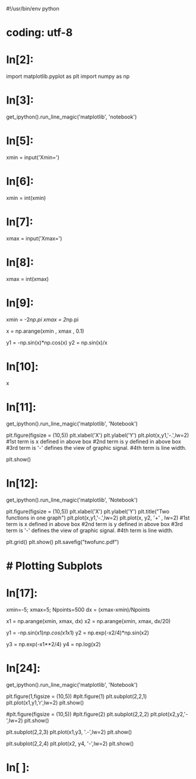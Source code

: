 #!/usr/bin/env python
# coding: utf-8

# In[2]:


import matplotlib.pyplot as plt
import numpy as np


# In[3]:


get_ipython().run_line_magic('matplotlib', 'notebook')


# In[5]:


xmin = input('Xmin=')


# In[6]:


xmin = int(xmin)


# In[7]:


xmax = input('Xmax=')


# In[8]:


xmax = int(xmax)


# In[9]:


xmin = -2*np.pi
xmax = 2*np.pi


x = np.arange(xmin , xmax , 0.1)

y1 = -np.sin(x)*np.cos(x)
y2 = np.sin(x)/x


# In[10]:


x


# In[11]:


get_ipython().run_line_magic('matplotlib', 'Notebook')

plt.figure(figsize = (10,5))
plt.xlabel('X')
plt.ylabel('Y')
plt.plot(x,y1,'-.',lw=2) 
#1st term is x defined in above box
#2nd term is y defined in above box
#3rd term is '-' defines the view of graphic signal.
#4th term is line width.

plt.show()


# In[12]:


get_ipython().run_line_magic('matplotlib', 'Notebook')

plt.figure(figsize = (10,5))
plt.xlabel('X')
plt.ylabel('Y')
plt.title("Two functions in one graph")
plt.plot(x,y1,'-.',lw=2)
plt.plot(x, y2, '+' , lw=2)
#1st term is x defined in above box
#2nd term is y defined in above box
#3rd term is '-' defines the view of graphic signal.
#4th term is line width.

plt.grid()
plt.show()
plt.savefig("twofunc.pdf")


# # Plotting Subplots 

# In[17]:


xmin=-5; xmax=5; Npoints=500
dx = (xmax-xmin)/Npoints

x1 = np.arange(xmin, xmax, dx)
x2 = np.arange(xmin, xmax, dx/20)

y1 = -np.sin(x1)*np.cos(x1*x1)
y2 = np.exp(-x2/4)*np.sin(x2)

y3 = np.exp(-x1**2/4)
y4 = np.log(x2)


# In[24]:


get_ipython().run_line_magic('matplotlib', 'Notebook')

plt.figure(1,figsize = (10,5))
#plt.figure(1)
plt.subplot(2,2,1)
plt.plot(x1,y1,'r',lw=2)
plt.show()

#plt.figure(figsize = (10,5))
#plt.figure(2)
plt.subplot(2,2,2)
plt.plot(x2,y2,'-',lw=2)
plt.show()

plt.subplot(2,2,3)
plt.plot(x1,y3, '.-',lw=2)
plt.show()

plt.subplot(2,2,4)
plt.plot(x2, y4, '-',lw=2)
plt.show()


# In[ ]:




